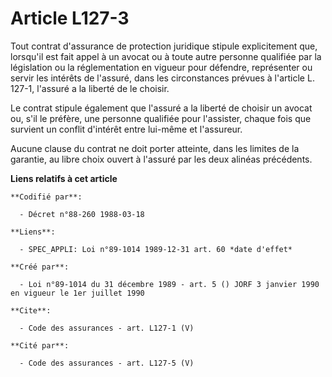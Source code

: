 # Article L127-3

Tout contrat d'assurance de protection juridique stipule explicitement que, lorsqu'il est fait appel à un avocat ou à toute
autre personne qualifiée par la législation ou la réglementation en vigueur pour défendre, représenter ou servir les intérêts
de l'assuré, dans les circonstances prévues à l'article L. 127-1, l'assuré a la liberté de le choisir.

Le contrat stipule également que l'assuré a la liberté de choisir un avocat ou, s'il le préfère, une personne qualifiée pour
l'assister, chaque fois que survient un conflit d'intérêt entre lui-même et l'assureur.

Aucune clause du contrat ne doit porter atteinte, dans les limites de la garantie, au libre choix ouvert à l'assuré par les
deux alinéas précédents.

**Liens relatifs à cet article**

	**Codifié par**:

	  - Décret n°88-260 1988-03-18

	**Liens**:

	  - SPEC_APPLI: Loi n°89-1014 1989-12-31 art. 60 *date d'effet*

	**Créé par**:

	  - Loi n°89-1014 du 31 décembre 1989 - art. 5 () JORF 3 janvier 1990 en vigueur le 1er juillet 1990

	**Cite**:

	  - Code des assurances - art. L127-1 (V)

	**Cité par**:

	  - Code des assurances - art. L127-5 (V)
